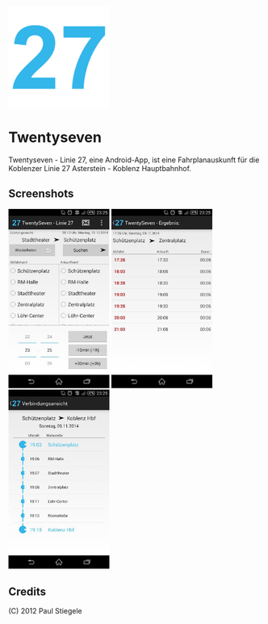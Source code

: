 <img src="ic_launcher-web.png" alt="drawing" width="200"/> 

# Twentyseven
Twentyseven - Linie 27, eine Android-App, ist eine Fahrplanauskunft für die Koblenzer Linie 27 Asterstein - Koblenz Hauptbahnhof.

## Screenshots
<img src="ts.jpg" alt="drawing" width="200"/> <img src="ts2.jpg" alt="drawing" width="200"/> <img src="ts3.jpg" alt="drawing" width="200"/>

## Credits
(C) 2012 Paul Stiegele
